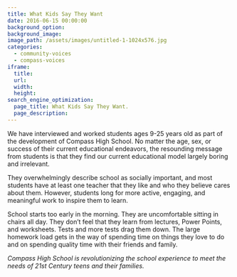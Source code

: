 ```yaml
---
title: What Kids Say They Want
date: 2016-06-15 00:00:00
background_option: 
background_image: 
image_path: /assets/images/untitled-1-1024x576.jpg
categories:
  - community-voices
  - compass-voices
iframe: 
  title: 
  url:  
  width: 
  height:
search_engine_optimization:
  page_title: What Kids Say They Want.
  page_description:
---
```



We have interviewed and worked students ages 9-25 years old as part of the development of Compass High School.  No matter the age, sex, or success of their current educational endeavors, the resounding message from students is that they find our current educational model largely boring and irrelevant.

They overwhelmingly describe school as socially important, and most students have at least one teacher that they like and who they believe cares about them.  However, students long for more active, engaging, and meaningful work to inspire them to learn.

School starts too early in the morning. They are uncomfortable sitting in chairs all day.  They don’t feel that they learn from lectures, Power Points, and worksheets.  Tests and more tests drag them down.  The large homework load gets in the way of spending time on things they love to do and on spending quality time with their friends and family.

*Compass High School is revolutionizing the school experience to meet the needs of 21st Century teens and their families.*